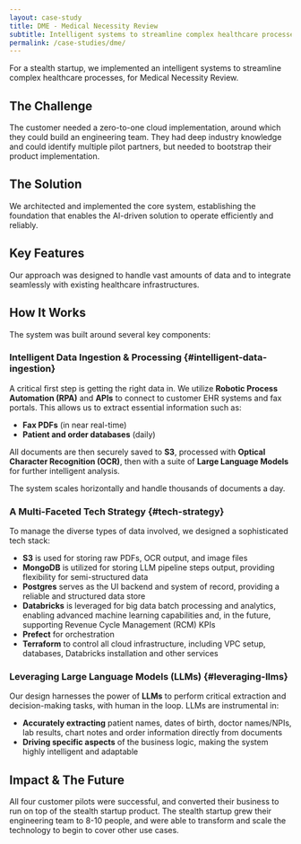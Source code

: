 ```yaml
---
layout: case-study
title: DME - Medical Necessity Review
subtitle: Intelligent systems to streamline complex healthcare processes
permalink: /case-studies/dme/
---
```



For a stealth startup, we implemented an intelligent systems to streamline complex healthcare processes, for Medical Necessity Review. 

## The Challenge

The customer needed a zero-to-one cloud implementation, around which they could build an engineering team. They had deep industry knowledge and could identify multiple pilot partners, but needed to bootstrap their product implementation.

## The Solution

We architected and implemented the core system, establishing the foundation that enables the AI-driven solution to operate efficiently and reliably.

## Key Features

Our approach was designed to handle vast amounts of data and to integrate seamlessly with existing healthcare infrastructures. 

## How It Works
The system was built around several key components:

### Intelligent Data Ingestion & Processing {#intelligent-data-ingestion}

A critical first step is getting the right data in. We utilize **Robotic Process Automation (RPA)** and **APIs** to connect to customer EHR systems and fax portals. This allows us to extract essential information such as:

- **Fax PDFs** (in near real-time)
- **Patient and order databases** (daily)

All documents are then securely saved to **S3**, processed with **Optical Character Recognition (OCR)**, then with a suite of **Large Language Models** for further intelligent analysis.

The system scales horizontally and handle thousands of documents a day.

### A Multi-Faceted Tech Strategy {#tech-strategy}

To manage the diverse types of data involved, we designed a sophisticated tech stack:

- **S3** is used for storing raw PDFs, OCR output, and image files
- **MongoDB** is utilized for storing LLM pipeline steps output, providing flexibility for semi-structured data
- **Postgres** serves as the UI backend and system of record, providing a reliable and structured data store
- **Databricks** is leveraged for big data batch processing and analytics, enabling advanced machine learning capabilities and, in the future, supporting Revenue Cycle Management (RCM) KPIs
- **Prefect** for orchestration
- **Terraform** to control all cloud infrastructure, including VPC setup, databases, Databricks installation and other services


### Leveraging Large Language Models (LLMs) {#leveraging-llms}

Our design harnesses the power of **LLMs** to perform critical extraction and decision-making tasks, with human in the loop. LLMs are instrumental in:

- **Accurately extracting** patient names, dates of birth, doctor names/NPIs, lab results, chart notes and order information directly from documents
- **Driving specific aspects** of the business logic, making the system highly intelligent and adaptable

## Impact & The Future
All four customer pilots were successful, and converted their business to run on top of the stealth startup product. The stealth startup grew their engineering team to 8-10 people, and were able to transform and scale the technology to begin to cover other use cases.
